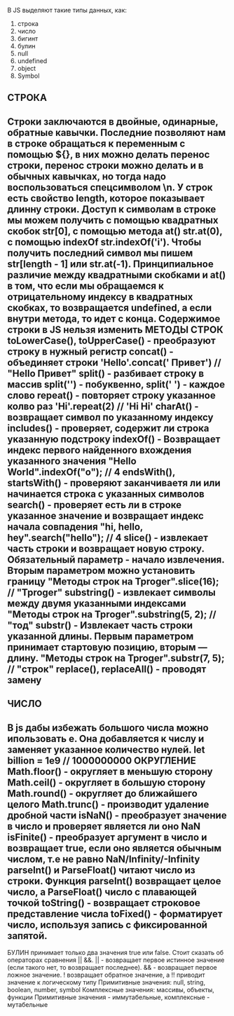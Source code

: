 В JS выделяют такие типы данных, как:
1) строка
2) число
3) бигинт
4) булин
5) null
6) undefined
7) object
8) Symbol

СТРОКА
--
Строки заключаются в двойные, одинарные, обратные кавычки. Последние позволяют нам в строке обращаться к переменным с помощью ${}, в них можно делать перенос строки, перенос строки можно делать и в обычных кавычках, но тогда надо воспользоваться спецсимволом \n. 
У строк есть свойство length, которое показывает длинну строки.
Доступ к символам в строке мы можем получить с помощью квадратных скобок str[0], с помощью метода at() str.at(0), с помощью indexOf str.indexOf('i'). Чтобы получить последний символ мы пишем str[length - 1] или str.at(-1). Принципиальное различие между квадратными скобками и at() в том, что если мы обращаемся к отрицательному индексу в квадратных скобках, то возвращается undefined, а если внутри метода, то идет с конца.
Содержимое строки в JS нельзя изменить
МЕТОДЫ СТРОК
toLowerCase(), toUpperCase() - преобразуют строку в нужный регистр
concat() - объединяет строки 'Hello'.concat(' Привет') // "Hello Привет"
split() - разбивает строку в массив split('') - побуквенно, split(' ') - каждое слово
repeat() - повторяет строку указанное колво раз 'Hi'.repeat(2) // 'Hi Hi'
charAt() - возвращает символ по указанному индексу
includes() - проверяет, содержит ли строка указанную подстроку
indexOf() - Возвращает индекс первого найденного вхождения указанного значения "Hello World".indexOf("o"); // 4
endsWith(), startsWith() - проверяют заканчиваетя ли или начинается строка с указанных символов
search() - проверяет есть ли в строке указанное значение и возвращает индекс начала совпадения "hi, hello, hey".search("hello"); // 4
slice() - извлекает часть строки и возвращает новую строку. Обязательный параметр - начало извлечения. Вторым параметром можно установить границу "Методы строк на Tproger".slice(16); // "Tproger"
substring() - извлекает символы между двумя указанными индексами "Методы строк на Tproger".substring(5, 2); // "тод"
substr() - Извлекает часть строки указанной длины. Первым параметром принимает стартовую позицию, вторым — длину. "Методы строк на Tproger".substr(7, 5); // "строк"
replace(), replaceAll() - проводят замену
-- 
ЧИСЛО
--
В js дабы избежать большого числа можно ипользовать e. Она добавляется к числу и заменяет указанное количество нулей. let billion = 1e9 // 1000000000
ОКРУГЛЕНИЕ 
Math.floor() - округляет в меньшую сторону
Math.ceil() - округляет в большую сторону
Math.round() - округляет до ближайшего целого
Math.trunc() - производит удаление дробной части
isNaN() - преобразует значение в число и проверяет является ли оно NaN
isFinite() - преобразует аргумент в число и возвращает true, если оно является обычным числом, т.е не равно NaN/Infinity/-Infinity
parseInt() и ParseFloat() читают число из строки. Функция parseInt() возвращает целое число, а ParseFloat() число с плавающей точкой
toString() - возвращает строковое представление числа
toFixed() - форматирует число, используя запись с фиксированной запятой.
--
БУЛИН
принимает только два значения true или false. Стоит сказать об операторах сравнения || &&. || - возвращает первое истинное значение (если такого нет, то возвращает последнее). && - возвращает первое ложное значение. ! возвращает обратное значение, а !! приводит значение к логическому типу
Примитивные значения: null, string, boolean, number, symbol
Комплексные значения: массивы, объекты, функции
Примитивные значения - иммутабельные, комплексные - мутабельные
